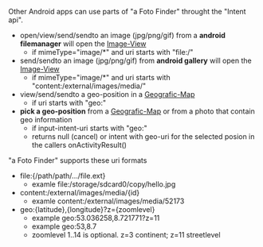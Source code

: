 
Other Android apps can use parts of "a Foto Finder" throught the "Intent api".

* open/view/send/sendto an image (jpg/png/gif) from a **android filemanager** will open the [Image-View](https://github.com/k3b/AndroFotoFinder/wiki/Image-View)
  * if mimeType="image/*" and uri starts with "file:/"
* send/sendto an image (jpg/png/gif) from **android gallery** will open the [Image-View](https://github.com/k3b/AndroFotoFinder/wiki/Image-View)
  * if mimeType="image/*" and uri starts with "content:/external/images/media/"
* view/send/sendto a geo-position in a [Geografic-Map](https://github.com/k3b/AndroFotoFinder/wiki/geographic-map)
  * if uri starts with "geo:"
* **pick a geo-position** from a [Geografic-Map](https://github.com/k3b/AndroFotoFinder/wiki/geographic-map) or from a photo that contain geo information
  * if input-intent-uri starts with "geo:"
  * returns null (cancel) or intent with geo-uri for the selected posion in the callers onActivityResult()

"a Foto Finder" supports these uri formats

* file:{/path/path/.../file.ext}
  * examle file:/storage/sdcard0/copy/hello.jpg
* content:/external/images/media/{id}
  * examle content:/external/images/media/52173
* geo:{latitude},{longitude}?z={zoomlevel}
  * example geo:53.036258,8.721771?z=11
  * example geo:53,8.7
  * zoomlevel 1..14 is optional. z=3 continent; z=11 streetlevel